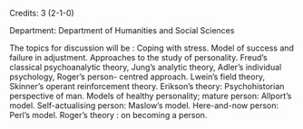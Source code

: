 Credits: 3 (2-1-0)

Department: Department of Humanities and Social Sciences

The topics for discussion will be : Coping with stress. Model of success and failure in adjustment. Approaches to the study of personality. Freud’s classical psychoanalytic theory, Jung’s analytic theory, Adler’s individual psychology, Roger’s person- centred approach. Lwein’s field theory, Skinner’s operant reinforcement theory. Erikson’s theory: Psychohistorian perspective of man. Models of healthy personality; mature person: Allport’s model. Self-actualising person: Maslow’s model. Here-and-now person: Perl’s model. Roger’s theory : on becoming a person.